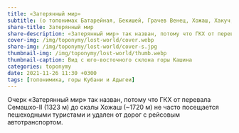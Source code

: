 ```yaml
---
title: «Затерянный мир»
subtitle: (о топонимах Батарейная, Бекишей, Грачев Венец, Хожаш, Хакуч, Аше) © В.Н. Ковешников
share-title: Затерянный мир
share-description: «Затерянный мир» так назван, потому что ГКХ от перевала Семашхо-II до скалы Хожаш не часто посещается пешеходными туристами и удален от дорог с рейсовым автотранспортом
cover-img: /img/toponymy/lost-world/cover.webp
share-img: /img/toponymy/lost-world/cover-s.jpg
thumbnail-img: /img/toponymy/lost-world/thumb.webp
thumbnail-caption: Вид с юго-восточного склона горы Кашина
categories: toponymy
date: 2021-11-26 11:30 +0300
tags: [топонимика, горы Кубани и Адыгеи]
---
```

Очерк «Затерянный мир» так назван, потому что ГКХ от перевала Семашхо-II (1323 м) до скалы Хожаш (~1720 м) не часто посещается пешеходными туристами и удален от дорог с рейсовым автотранспортом.
